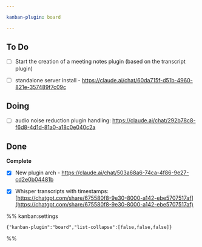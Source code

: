 ```yaml
---

kanban-plugin: board

---
```


## To Do

- [ ] Start the creation of a meeting notes plugin (based on the transcript plugin)
- [ ] standalone server install - https://claude.ai/chat/60da715f-d51b-4960-821e-357489f7c09c


## Doing

- [ ] audio noise reduction plugin handling: https://claude.ai/chat/292b78c8-f6d8-4d1d-81a0-a18c0e040c2a


## Done

**Complete**
- [x] New plugin arch - https://claude.ai/chat/503a68a6-74ca-4f86-9e27-cd2e0b04481b
- [x] Whisper transcripts with timestamps: [https://chatgpt.com/share/675580f8-9e30-8000-a142-ebe5707517af](https://chatgpt.com/share/675580f8-9e30-8000-a142-ebe5707517af)




%% kanban:settings
```
{"kanban-plugin":"board","list-collapse":[false,false,false]}
```
%%